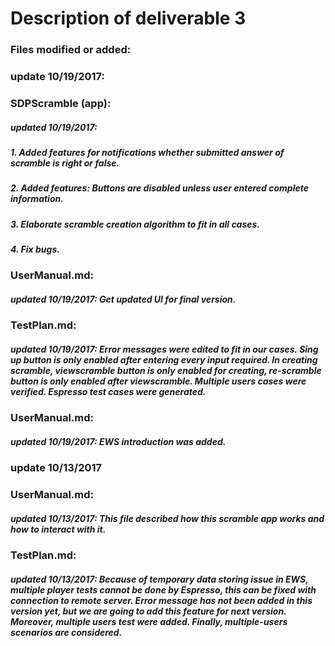 # Description of deliverable 3

### Files modified or added:



### update 10/19/2017:

### SDPScramble (app):
##### updated 10/19/2017:
##### 1. Added features for notifications whether submitted answer of scramble is right or false.
##### 2. Added features: Buttons are disabled unless user entered complete information.
##### 3. Elaborate scramble creation algorithm to fit in all cases.
##### 4. Fix bugs.



### UserManual.md:
##### updated 10/19/2017: Get updated UI for final version.

### TestPlan.md:
##### updated 10/19/2017: Error messages were edited to fit in our cases. Sing up button is only enabled after entering every input required. In creating scramble, viewscramble button is only enabled for creating, re-scramble button is only enabled after viewscramble. Multiple users cases were verified. Espresso test cases were generated.

### UserManual.md:
##### updated 10/19/2017: EWS introduction was added.













### update 10/13/2017

### UserManual.md:
##### updated 10/13/2017: This file described how this scramble app works and how to interact with it.
### TestPlan.md:
##### updated 10/13/2017: Because of temporary data storing issue in EWS, multiple player tests cannot be done by Espresso, this can be fixed with connection to remote server. Error message has not been added in this version yet, but we are going to add this feature for next version. Moreover, multiple users test were added. Finally, multiple-users scenarios are considered.
